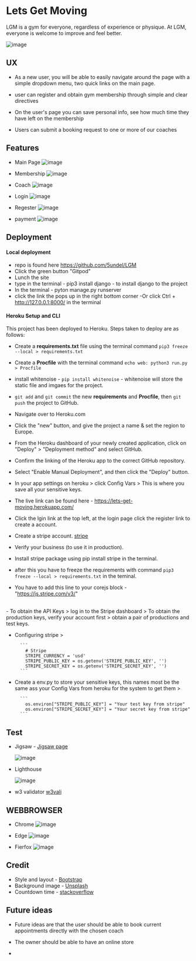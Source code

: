 # Lets Get Moving
LGM is a gym for everyone, regardless of experience or physique.
At LGM, everyone is welcome to improve and feel better.

![image](media/mockup.png)

## UX
- As a new user, you will be able to easily navigate around the page with a simple dropdown menu, two quick links on the main page.

- user can register and obtain gym membership through simple and clear directives

- On the user's page you can save personal info, see how much time they have left on the membership

- Users can submit a booking request to one or more of our coaches


## Features

- Main Page
  ![image](media/main.png)

- Membership
  ![image](media/membership.png)

- Coach
  ![image](media/coach.png)

- Login
  ![image](media/login.png)

- Regester
  ![image](media/reg.png)

- payment
  ![image](media/pay.png)

## Deployment
  #### Local deployment
   - repo is found here https://github.com/5undel/LGM
   - Click the green button "Gitpod"
   - Lunch the site
   - type in the terminal - pip3 install django - to install django to the project
   - In the terminal - pyton manage.py runserver
   -  click the link the pops up in the right bottom corner 
   -Or click Ctrl + http://127.0.0.1:8000/ in the terminal

  #### Heroku Setup and CLI

This project has been deployed to Heroku.
Steps taken to deploy are as follows:

- Create a **requirements.txt** file using the terminal command `pip3 freeze --local > requirements.txt`
- Create a **Procfile** with the terminal command `echo web: python3 run.py > Procfile`
- install whitenoise - `pip install whitenoise` - whitenoise will store the static file and imgaes for the project.
- `git add` and `git commit` the new **requirements** and **Procfile**, then `git push` the project to GitHub.

- Navigate over to Heroku.com
- Click the "new" button, and give the project a name & set the region to Europe.
- From the Heroku dashboard of your newly created application, click on "Deploy" > "Deployment method" and select GitHub.
- Confirm the linking of the Heroku app to the correct GitHub repository.
- Select "Enable Manual Deployment", and then click the "Deploy" button.
- In your app settings on heroku > click Config Vars > This is where you save all your sensitive keys.

 - The live link can be found here - https://lets-get-moving.herokuapp.com/
 - Click the lgin link at the top left, at the login page click the register link to create a account. 

- Create a stripe account.  [stripe](https://stripe.com/en-se?utm_campaign=paid_brand-SE_se_Search_Brand_Stripe-6498153775&utm_medium=cpc&utm_source=google&ad_content=382002499158&utm_term=kwd-295607662702&utm_matchtype=e&utm_adposition=&utm_device=c&gclid=Cj0KCQjw0PWRBhDKARIsAPKHFGhGqisIxU7fhbNJXg34m-DUA8TGVmvdUXP36t5kqUPKwDhp0V2l1XIaAh2WEALw_wcB)

- Verify your business (to use it in production).
- Install stripe package using pip install stripe in the terminal.
- after this you have to freeze the requirements with command `pip3 freeze --local > requirements.txt` in the teminal.

- You have to add this line to your corejs block - "https://js.stripe.com/v3/" 
<br/>
- To obtain the API Keys > log in to the Stripe dashboard > To obtain the production keys, verify your account first > obtain a pair of productions and test keys.

- Configuring stripe >

        ```
          # Stripe
          STRIPE_CURRENCY = 'usd'
          STRIPE_PUBLIC_KEY = os.getenv('STRIPE_PUBLIC_KEY', '')
          STRIPE_SECRET_KEY = os.getenv('STRIPE_SECRET_KEY', '') 
        ```
- Create a env.py to store your sensitive keys, this names most be the same ass your Config Vars from heroku for the system to get them >

        ```
          os.environ["STRIPE_PUBLIC_KEY"] = "Your test key from stripe"
          os.environ["STRIPE_SECRET_KEY"] = "Your secret key from stripe"
        ```


## Test
- Jigsaw - [Jigsaw page](https://jigsaw.w3.org/css-validator/validator?uri=https%3A%2F%2F8000-5undel-lgm-jmjnwwifs0s.ws-eu38.gitpod.io%2F&profile=css3svg&usermedium=all&warning=1&vextwarning=&lang=sv/)

  ![image](media/jigsaw.png) 
- Lighthouse

  ![image](media/lighthouse.png)

- w3 validator [w3vali](https://validator.w3.org/nu/?doc=https%3A%2F%2Flets-get-moving.herokuapp.com%2F)


## WEBBROWSER
- Chrome
    ![image](media/chrome.png)

- Edge
    ![image](media/edge.png)

- Fierfox
    ![image](media/firefox.png)

## Credit

- Style and layout - [Bootstrap](https://getbootstrap.com/)
- Background image - [Unsplash](https://unsplash.com/s/photos/gym)
- Countdown time - [stackoverflow](https://stackoverflow.com/questions/38276672/todays-date-30-days-in-javascript)

## Future ideas
 - Future ideas are that the user should be able to book current appointments directly with the chosen coach

 - The owner should be able to have an online store

 - 
